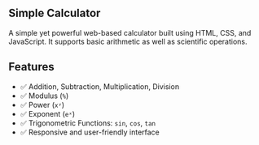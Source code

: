 ## Simple Calculator

A simple yet powerful web-based calculator built using HTML, CSS, and JavaScript. It supports basic arithmetic as well as scientific operations.

## Features

- ✅ Addition, Subtraction, Multiplication, Division
- ✅ Modulus (`%`)
- ✅ Power (`xʸ`)
- ✅ Exponent (`eˣ`)
- ✅ Trigonometric Functions: `sin`, `cos`, `tan`
- ✅ Responsive and user-friendly interface
